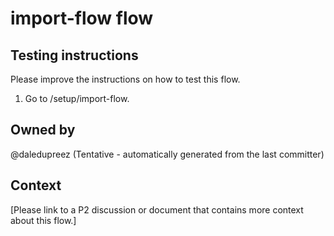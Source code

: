 # import-flow flow

## Testing instructions

Please improve the instructions on how to test this flow.

1. Go to /setup/import-flow.

## Owned by

@daledupreez (Tentative - automatically generated from the last committer)

## Context

[Please link to a P2 discussion or document that contains more context about this flow.]
